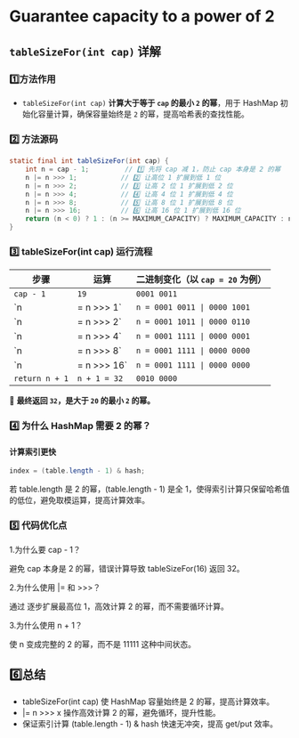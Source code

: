 # Guarantee capacity to a power of 2

## `tableSizeFor(int cap)` 详解

### **1️⃣方法作用**

* `tableSizeFor(int cap)` **计算大于等于 `cap` 的最小 `2` 的幂**，用于 HashMap 初始化容量计算，确保容量始终是 `2` 的幂，提高哈希表的查找性能。

### **2️⃣ 方法源码**

```java
static final int tableSizeFor(int cap) {
    int n = cap - 1;         // 1️⃣ 先将 cap 减 1，防止 cap 本身是 2 的幂
    n |= n >>> 1;           // 2️⃣ 让高位 1 扩展到低 1 位
    n |= n >>> 2;           // 3️⃣ 让高 2 位 1 扩展到低 2 位
    n |= n >>> 4;           // 4️⃣ 让高 4 位 1 扩展到低 4 位
    n |= n >>> 8;           // 5️⃣ 让高 8 位 1 扩展到低 8 位
    n |= n >>> 16;          // 6️⃣ 让高 16 位 1 扩展到低 16 位
    return (n < 0) ? 1 : (n >= MAXIMUM_CAPACITY) ? MAXIMUM_CAPACITY : n + 1;
}
```

### 3️⃣ tableSizeFor(int cap) 运行流程

| **步骤**         | **运算**       | **二进制变化（以 `cap = 20` 为例）**   |
| -------------- | ------------ | ---------------------------- |
| `cap - 1`      | `19`         | `0001 0011`                  |
| \`n            | = n >>> 1\`  | `n = 0001 0011 \| 0000 1001` |
| \`n            | = n >>> 2\`  | `n = 0001 1011 \| 0000 0110` |
| \`n            | = n >>> 4\`  | `n = 0001 1111 \| 0000 0001` |
| \`n            | = n >>> 8\`  | `n = 0001 1111 \| 0000 0000` |
| \`n            | = n >>> 16\` | `n = 0001 1111 \| 0000 0000` |
| `return n + 1` | `n + 1 = 32` | `0010 0000`                  |

📌 **最终返回 `32`，是大于 `20` 的最小 `2` 的幂。**

### 4️⃣ 为什么 HashMap 需要 2 的幂？

#### 计算索引更快

```java
index = (table.length - 1) & hash;
```

若 table.length 是 2 的幂，(table.length - 1) 是全 1，使得索引计算只保留哈希值的低位，避免取模运算，提高计算效率。

### 5️⃣ 代码优化点

1.为什么要 cap - 1？

避免 cap 本身是 2 的幂，错误计算导致 tableSizeFor(16) 返回 32。

2.为什么使用 |= 和 >>>？

通过 逐步扩展最高位 1，高效计算 2 的幂，而不需要循环计算。

3.为什么使用 n + 1？

使 n 变成完整的 2 的幂，而不是 11111 这种中间状态。

## 6️⃣总结

* tableSizeFor(int cap) 使 HashMap 容量始终是 2 的幂，提高计算效率。
* |= n >>> x 操作高效计算 2 的幂，避免循环，提升性能。
* 保证索引计算 (table.length - 1) & hash 快速无冲突，提高 get/put 效率。

